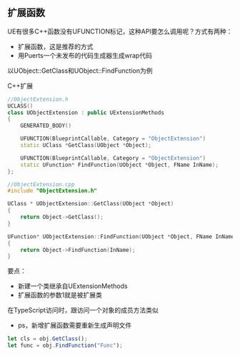 ## 扩展函数

UE有很多C++函数没有UFUNCTION标记，这种API要怎么调用呢？方式有两种：

* 扩展函数，这是推荐的方式
* 用Puerts一个未发布的代码生成器生成wrap代码

以UObject::GetClass和UObject::FindFunction为例

C++扩展

~~~c++
//ObjectExtension.h
UCLASS()
class UObjectExtension : public UExtensionMethods
{
	GENERATED_BODY()

    UFUNCTION(BlueprintCallable, Category = "ObjectExtension")
    static UClass *GetClass(UObject *Object);

    UFUNCTION(BlueprintCallable, Category = "ObjectExtension")
    static UFunction* FindFunction(UObject *Object, FName InName);
};
~~~

~~~c++
//ObjectExtension.cpp
#include "ObjectExtension.h"

UClass * UObjectExtension::GetClass(UObject *Object)
{
    return Object->GetClass();
}

UFunction* UObjectExtension::FindFunction(UObject *Object, FName InName)
{
    return Object->FindFunction(InName);
}
~~~

要点：

* 新建一个类继承自UExtensionMethods
* 扩展函数的参数1就是被扩展类

在TypeScript访问时，跟访问一个对象的成员方法类似

* ps，新增扩展函数需要重新生成声明文件

~~~typescript
let cls = obj.GetClass();
let func = obj.FindFunction("Func");
~~~
